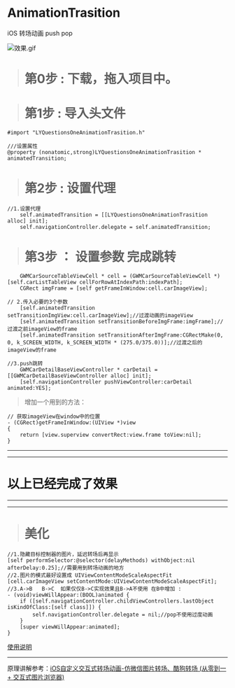 # AnimationTrasition
iOS 转场动画 push pop


![效果.gif](https://upload-images.jianshu.io/upload_images/1914107-5f7c692a46327f71.gif?imageMogr2/auto-orient/strip)

> # 第0步 : 下载，拖入项目中。


> # 第1步 : 导入头文件

```
#import "LYQuestionsOneAnimationTrasition.h"

///设置属性
@property (nonatomic,strong)LYQuestionsOneAnimationTrasition * animatedTransition;
```


> # 第2步 : 设置代理

```
//1.设置代理
    self.animatedTransition = [[LYQuestionsOneAnimationTrasition alloc] init];
    self.navigationController.delegate = self.animatedTransition;
```

> # 第3步 ： 设置参数 完成跳转

```
    GWMCarSourceTableViewCell * cell = (GWMCarSourceTableViewCell *)[self.carListTableView cellForRowAtIndexPath:indexPath];
    CGRect imgFrame = [self getFrameInWindow:cell.carImageView];
    
// 2.传入必要的3个参数 
    [self.animatedTransition setTransitionImgView:cell.carImageView];//过渡动画的imageView
    [self.animatedTransition setTransitionBeforeImgFrame:imgFrame];//过渡之前imageView的frame
    [self.animatedTransition setTransitionAfterImgFrame:CGRectMake(0, 0, k_SCREEN_WIDTH, k_SCREEN_WIDTH * (275.0/375.0))];//过渡之后的imageView的frame

//3.push跳转
    GWMCarDetailBaseViewController * carDetail = [[GWMCarDetailBaseViewController alloc] init];
    [self.navigationController pushViewController:carDetail animated:YES];
```
> 增加一个用到的方法：

```
// 获取imageView在window中的位置
- (CGRect)getFrameInWindow:(UIView *)view
{
    return [view.superview convertRect:view.frame toView:nil];
}

```
**  **
**  **
# 以上已经完成了效果
**  **
**  **

> # 美化
```
//1.隐藏目标控制器的图片，延迟转场后再显示
[self performSelector:@selector(delayMethods) withObject:nil afterDelay:0.25];//需要用到转场动画的地方
//2.图片的模式最好设置成 UIViewContentModeScaleAspectFit
[cell.carImageView setContentMode:UIViewContentModeScaleAspectFit];
//3.A->B   B->C  如果仅仅B->C实现效果且B->A不使用 在B中增加 :
- (void)viewWillAppear:(BOOL)animated {
    if ([self.navigationController.childViewControllers.lastObject isKindOfClass:[self class]]) {
        self.navigationController.delegate = nil;//pop不使用过度动画
    }
    [super viewWillAppear:animated];
}
```
[使用说明](https://www.jianshu.com/p/2b9a241efb2d)
**  **

原理讲解参考：[iOS自定义交互式转场动画-仿微信图片转场、酷狗转场 (从零到一 + 交互式图片浏览器)](https://www.jianshu.com/p/ec08f43808aa)

